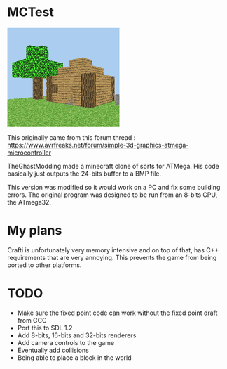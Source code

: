 # MCTest

![](screenshot.png)

This originally came from this forum thread :
https://www.avrfreaks.net/forum/simple-3d-graphics-atmega-microcontroller

TheGhastModding made a minecraft clone of sorts for ATMega.
His code basically just outputs the 24-bits buffer to a BMP file.

This version was modified so it would work on a PC and fix some building errors.
The original program was designed to be run from an 8-bits CPU, the ATmega32.

# My plans

Crafti is unfortunately very memory intensive and on top of that, 
has C++ requirements that are very annoying.
This prevents the game from being ported to other platforms.

# TODO

- Make sure the fixed point code can work without the fixed point draft from GCC
- Port this to SDL 1.2
- Add 8-bits, 16-bits and 32-bits renderers
- Add camera controls to the game
- Eventually add collisions
- Being able to place a block in the world

